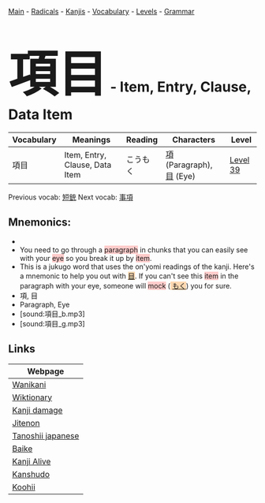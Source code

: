 <style> bigfont {font-size: 100px}</style>
[Main](../README.md) -
[Radicals](../radicals.md) -
[Kanjis](../kanjis.md) -
[Vocabulary](../vocabulary.md) -
[Levels](../levels.md) -
[Grammar](../grammar.md)
# <bigfont> 項目</bigfont> - Item, Entry, Clause, Data Item 

| Vocabulary | Meanings | Reading | Characters | Level |
| --- | --- | --- | --- | --- |
| 項目 | Item, Entry, Clause, Data Item | こうもく |  [項](../kanjis/項.md) (Paragraph), [目](../kanjis/目.md) (Eye) | [Level 39](../levels/wk_level39.md) |

Previous vocab: [短銃](短銃.md) Next vocab: [事項](事項.md) 

## Mnemonics:

* 
* You need to go through a <span style="background-color:#ffcccb"> paragraph</span> in chunks that you can easily see with your <span style="background-color:#ffcccb"> eye</span> so you break it up by <span style="background-color:#ffcccb"> item</span>.
* This is a jukugo word that uses the on'yomi readings of the kanji. Here's a mnemonic to help you out with <span style="background-color:#fed8b1"> [目](https://jisho.org/search/目)</span>. If you can't see this <span style="background-color:#ffcccb"> item</span> in the paragraph with your eye, someone will <span style="background-color:#ffcccb"> mock</span> (<span style="background-color:#fed8b1"> [もく](https://jisho.org/search/もく)</span>) you for sure.
* 項, 目
* Paragraph, Eye
* [sound:項目_b.mp3]
* [sound:項目_g.mp3]


## Links 

| Webpage |
| --- |
| [Wanikani          ](https://www.wanikani.com/kanji/項目) |
| [Wiktionary        ](https://en.wiktionary.org/wiki/項目) |
| [Kanji damage      ](http://www.kanjidamage.com/kanji/search?utf8=✓&q=項目) |
| [Jitenon           ](https://jitenon.com/kanji/項目) |
| [Tanoshii japanese ](https://www.tanoshiijapanese.com/dictionary/kanji.cfm?k=項目) |
| [Baike             ](https://baike.baidu.com/item/項目) |
| [Kanji Alive       ](https://app.kanjialive.com/項目) |
| [Kanshudo          ](https://www.kanshudo.com/searchmn?q=項目) |
| [Koohii            ](https://kanji.koohii.com/study/kanji/項目) |
